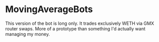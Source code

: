 # MovingAverageBots
This version of the bot is long only. It trades exclusively WETH via GMX router swaps. More of a prototype than something I'd actually want managing my money.
